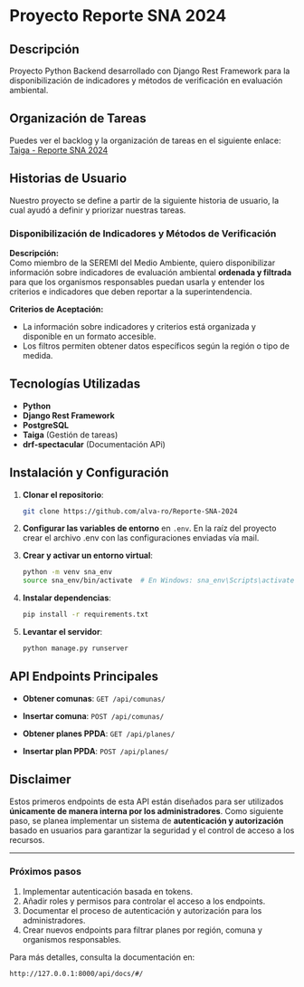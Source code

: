 # Proyecto Reporte SNA 2024

## Descripción
Proyecto Python Backend desarrollado con Django Rest Framework para la disponibilización de indicadores y métodos de verificación en evaluación ambiental.

## Organización de Tareas
Puedes ver el backlog y la organización de tareas en el siguiente enlace:
[Taiga - Reporte SNA 2024](https://tree.taiga.io/project/paulyval-reporte-sna-2024/backlog)

## Historias de Usuario
Nuestro proyecto se define a partir de la siguiente historia de usuario, la cual ayudó a definir y priorizar nuestras tareas.

### Disponibilización de Indicadores y Métodos de Verificación

**Descripción:**  
Como miembro de la SEREMI del Medio Ambiente, quiero disponibilizar información sobre indicadores de evaluación ambiental **ordenada y filtrada** para que los organismos responsables puedan usarla y entender los criterios e indicadores que deben reportar a la superintendencia.

**Criterios de Aceptación:**
- La información sobre indicadores y criterios está organizada y disponible en un formato accesible.
- Los filtros permiten obtener datos específicos según la región o tipo de medida.

## Tecnologías Utilizadas
- **Python**
- **Django Rest Framework**
- **PostgreSQL**
- **Taiga** (Gestión de tareas)
- **drf-spectacular** (Documentación APi)

## Instalación y Configuración
1. **Clonar el repositorio**:
   ```bash
   git clone https://github.com/alva-ro/Reporte-SNA-2024
   ```
2. **Configurar las variables de entorno** en `.env`.
   En la raíz del proyecto crear el archivo .env con las configuraciones enviadas vía mail.

3. **Crear y activar un entorno virtual**:
   ```bash
   python -m venv sna_env
   source sna_env/bin/activate  # En Windows: sna_env\Scripts\activate
   ```
4. **Instalar dependencias**:
   ```bash
   pip install -r requirements.txt

5. **Levantar el servidor**:
   ```bash
   python manage.py runserver
   ```

## API Endpoints Principales
- **Obtener comunas**: `GET /api/comunas/`
- **Insertar comuna**: `POST /api/comunas/`

- **Obtener planes PPDA**: `GET /api/planes/`
- **Insertar plan PPDA**: `POST /api/planes/`

## Disclaimer
Estos primeros endpoints de esta API están diseñados para ser utilizados **únicamente de manera interna por los administradores**. Como siguiente paso, se planea implementar un sistema de **autenticación y autorización** basado en usuarios para garantizar la seguridad y el control de acceso a los recursos.

---

### **Próximos pasos**
1. Implementar autenticación basada en tokens.
2. Añadir roles y permisos para controlar el acceso a los endpoints.
3. Documentar el proceso de autenticación y autorización para los administradores.
4. Crear nuevos endpoints para filtrar planes por región, comuna y organismos responsables.


Para más detalles, consulta la documentación en:
```
http://127.0.0.1:8000/api/docs/#/
```

